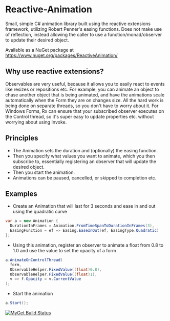 # Reactive-Animation
Small, simple C# animation library built using the reactive extensions framework, utilizing Robert Penner's easing functions. Does not make use of reflection, instead allowing the caller to use a function/monad/observer to update their desired object.

Available as a NuGet package at https://www.nuget.org/packages/ReactiveAnimation/

## Why use reactive extensions?
Observables are very useful, because it allows you to easily react to events like resizes or repositions etc.  For example, you can animate an object to chase another object that is being animated, and have the animations scale automatically when the Form they are on changes size.
All the hard work is being done on separate threads, so you don't have to worry about it.  For Windows Forms, Rx can ensure that your subscribed observer executes on the Control thread, so it's super easy to update properties etc. without worrying about using Invoke.

## Principles
- The Animation sets the duration and (optionally) the easing function.
- Then you specify what values you want to animate, which you then subscribe to, essentially registering an observer that will update the desired object.
- Then you start the animation.
- Animations can be paused, cancelled, or skipped to completion etc.

## Examples
- Create an Animation that will last for 3 seconds and ease in and out using the quadratic curve
```cs
var a = new Animation {
  DurationInFrames = Animation.FromTimeSpanToDurationInFrames(3),
  EasingFunction = ef => Easing.EaseInOut(ef, EasingType.Quadratic)
};
```
- Using this animation, register an observer to animate a float from 0.8 to 1.0 and use the value to set the opacity of a form
```cs
a.AnimateOnControlThread(
  form, 
  ObservableHelper.FixedValue((float)0.8),
  ObservableHelper.FixedValue((float)1),
  v => f.Opacity = v.CurrentValue
);
```
- Start the animation
```cs
a.Start();
```

[![MyGet Build Status](https://www.myget.org/BuildSource/Badge/progamer-me?identifier=e8f7d0bd-e97a-4f4d-be10-e3d80f613a26)](https://www.myget.org/)
